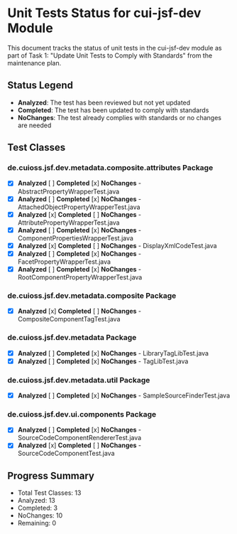 # Unit Tests Status for cui-jsf-dev Module

This document tracks the status of unit tests in the cui-jsf-dev module as part of Task 1: "Update Unit Tests to Comply with Standards" from the maintenance plan.

## Status Legend
- **Analyzed**: The test has been reviewed but not yet updated
- **Completed**: The test has been updated to comply with standards
- **NoChanges**: The test already complies with standards or no changes are needed

## Test Classes

### de.cuioss.jsf.dev.metadata.composite.attributes Package
- [x] **Analyzed** [ ] **Completed** [x] **NoChanges** - AbstractPropertyWrapperTest.java
- [x] **Analyzed** [ ] **Completed** [x] **NoChanges** - AttachedObjectPropertyWrapperTest.java
- [x] **Analyzed** [x] **Completed** [ ] **NoChanges** - AttributePropertyWrapperTest.java
- [x] **Analyzed** [ ] **Completed** [x] **NoChanges** - ComponentPropertiesWrapperTest.java
- [x] **Analyzed** [x] **Completed** [ ] **NoChanges** - DisplayXmlCodeTest.java
- [x] **Analyzed** [ ] **Completed** [x] **NoChanges** - FacetPropertyWrapperTest.java
- [x] **Analyzed** [ ] **Completed** [x] **NoChanges** - RootComponentPropertyWrapperTest.java

### de.cuioss.jsf.dev.metadata.composite Package
- [x] **Analyzed** [x] **Completed** [ ] **NoChanges** - CompositeComponentTagTest.java

### de.cuioss.jsf.dev.metadata Package
- [x] **Analyzed** [ ] **Completed** [x] **NoChanges** - LibraryTagLibTest.java
- [x] **Analyzed** [ ] **Completed** [x] **NoChanges** - TagLibTest.java

### de.cuioss.jsf.dev.metadata.util Package
- [x] **Analyzed** [ ] **Completed** [x] **NoChanges** - SampleSourceFinderTest.java

### de.cuioss.jsf.dev.ui.components Package
- [x] **Analyzed** [ ] **Completed** [x] **NoChanges** - SourceCodeComponentRendererTest.java
- [x] **Analyzed** [x] **Completed** [ ] **NoChanges** - SourceCodeComponentTest.java

## Progress Summary
- Total Test Classes: 13
- Analyzed: 13
- Completed: 3
- NoChanges: 10
- Remaining: 0

##
